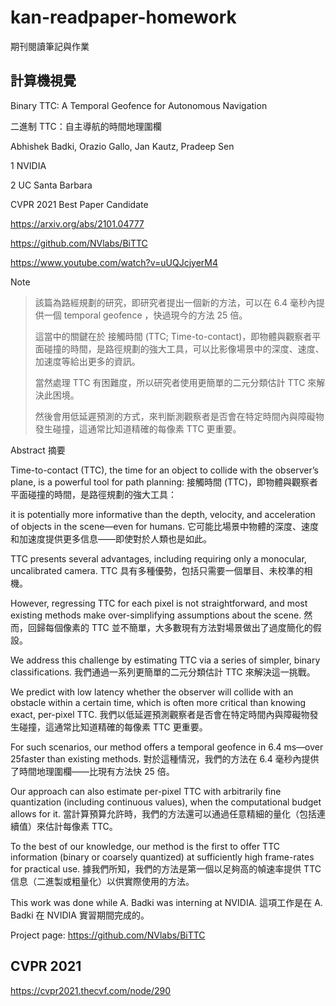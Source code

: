 # kan-readpaper-homework

期刊閱讀筆記與作業

## 計算機視覺

Binary TTC: A Temporal Geofence for Autonomous Navigation

二進制 TTC：自主導航的時間地理圍欄

Abhishek Badki, Orazio Gallo, Jan Kautz, Pradeep Sen

1 NVIDIA

2 UC Santa Barbara 

CVPR 2021 Best Paper Candidate

https://arxiv.org/abs/2101.04777

https://github.com/NVlabs/BiTTC

https://www.youtube.com/watch?v=uUQJcjyerM4




Note

> 該篇為路經規劃的研究，即研究者提出一個新的方法，可以在 6.4 毫秒內提供一個 temporal geofence ，快過現今的方法 25 倍。
>
> 這當中的關鍵在於 接觸時間 (TTC; Time-to-contact)，即物體與觀察者平面碰撞的時間，是路徑規劃的強大工具，可以比影像場景中的深度、速度、加速度等給出更多的資訊。
> 
> 當然處理 TTC 有困難度，所以研究者使用更簡單的二元分類估計 TTC 來解決此困境。
> 
> 然後會用低延遲預測的方式，來判斷測觀察者是否會在特定時間內與障礙物發生碰撞，這通常比知道精確的每像素 TTC 更重要。


Abstract 摘要

Time-to-contact (TTC), the time for an object to collide with the observer’s plane, is a powerful tool for path planning:
接觸時間 (TTC)，即物體與觀察者平面碰撞的時間，是路徑規劃的強大工具：

it is potentially more informative than the depth, velocity, and acceleration of objects in the scene—even for humans.
它可能比場景中物體的深度、速度和加速度提供更多信息——即使對於人類也是如此。

TTC presents several advantages, including requiring only a monocular, uncalibrated camera. 
TTC 具有多種優勢，包括只需要一個單目、未校準的相機。

However, regressing TTC for each pixel is not straightforward, and most existing methods make over-simplifying assumptions about the scene. 
然而，回歸每個像素的 TTC 並不簡單，大多數現有方法對場景做出了過度簡化的假設。

We address this challenge by estimating TTC via a series of simpler, binary classifications. 
我們通過一系列更簡單的二元分類估計 TTC 來解決這一挑戰。

We predict with low latency whether the observer will collide with an obstacle within a certain time, which is often more critical than knowing exact, per-pixel TTC. 
我們以低延遲預測觀察者是否會在特定時間內與障礙物發生碰撞，這通常比知道精確的每像素 TTC 更重要。

For such scenarios, our method offers a temporal geofence in 6.4 ms—over 25faster than existing methods.
對於這種情況，我們的方法在 6.4 毫秒內提供了時間地理圍欄——比現有方法快 25 倍。

Our approach can also estimate per-pixel TTC with arbitrarily fine quantization (including continuous values), when the computational budget allows for it. 
當計算預算允許時，我們的方法還可以通過任意精細的量化（包括連續值）來估計每像素 TTC。

To the best of our knowledge, our method is the first to offer TTC information (binary or coarsely quantized) at sufficiently high frame-rates for practical use.
據我們所知，我們的方法是第一個以足夠高的幀速率提供 TTC 信息（二進製或粗量化）以供實際使用的方法。

This work was done while A. Badki was interning at NVIDIA.
這項工作是在 A. Badki 在 NVIDIA 實習期間完成的。

Project page: https://github.com/NVlabs/BiTTC



## CVPR 2021

https://cvpr2021.thecvf.com/node/290


